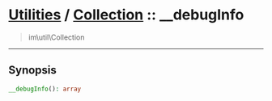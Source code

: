 # [Utilities](util.md) / [Collection](util-Collection.md) :: __debugInfo
 > im\util\Collection
____

## Synopsis
```php
__debugInfo(): array
```
